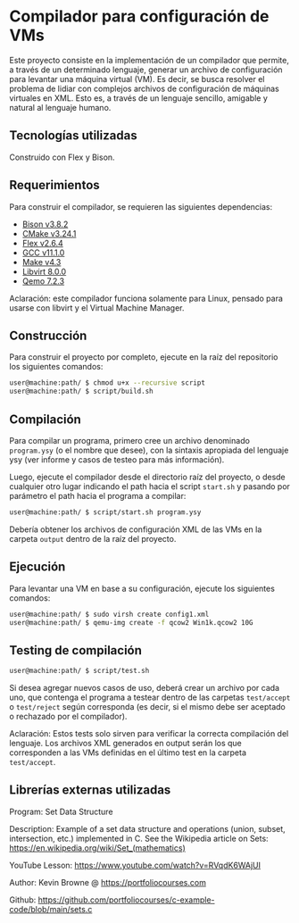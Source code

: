 
# Compilador para configuración de VMs

Este proyecto consiste en la implementación de un compilador que permite, a través de un determinado lenguaje, generar un archivo de configuración para levantar una máquina virtual (VM). Es decir, se busca resolver el problema de lidiar con complejos archivos de configuración de máquinas virtuales en XML. Esto es, a través de un lenguaje sencillo, amigable y natural al lenguaje humano.

## Tecnologías utilizadas

Construido con Flex y Bison.

## Requerimientos

Para construir el compilador, se requieren las siguientes dependencias:

* [Bison v3.8.2](https://www.gnu.org/software/bison/)
* [CMake v3.24.1](https://cmake.org/)
* [Flex v2.6.4](https://github.com/westes/flex)
* [GCC v11.1.0](https://gcc.gnu.org/)
* [Make v4.3](https://www.gnu.org/software/make/)
* [Libvirt 8.0.0](https://libvirt.org/)
* [Qemo 7.2.3](https://www.qemu.org/)

Aclaración: este compilador funciona solamente para Linux, pensado para usarse con libvirt y el Virtual Machine Manager.

## Construcción

Para construir el proyecto por completo, ejecute en la raíz del repositorio los siguientes comandos:

```bash
user@machine:path/ $ chmod u+x --recursive script
user@machine:path/ $ script/build.sh
```

## Compilación

Para compilar un programa, primero cree un archivo denominado `program.ysy` (o el nombre que desee), con la sintaxis apropiada del lenguaje ysy (ver informe y casos de testeo para más información).

Luego, ejecute el compilador desde el directorio raíz del proyecto, o desde cualquier otro lugar indicando el path hacia el script `start.sh` y pasando por parámetro el path hacia el programa a compilar:

```bash
user@machine:path/ $ script/start.sh program.ysy
```

Debería obtener los archivos de configuración XML de las VMs en la carpeta `output` dentro de la raíz del proyecto.

## Ejecución

Para levantar una VM en base a su configuración, ejecute los siguientes comandos:

```bash
user@machine:path/ $ sudo virsh create config1.xml
user@machine:path/ $ qemu-img create -f qcow2 Win1k.qcow2 10G
```

## Testing de compilación

```bash
user@machine:path/ $ script/test.sh
```

Si desea agregar nuevos casos de uso, deberá crear un archivo por cada uno, que contenga el programa a testear dentro de las carpetas `test/accept` o `test/reject` según corresponda (es decir, si el mismo debe ser aceptado o rechazado por el compilador).

Aclaración: Estos tests solo sirven para verificar la correcta compilación del lenguaje. Los archivos XML generados en output serán los que corresponden a las VMs definidas en el último test en la carpeta `test/accept`.

## Librerías externas utilizadas

 Program: Set Data Structure
 
 Description: Example of a set data structure and operations (union, subset,
 intersection, etc.) implemented in C.  See the Wikipedia article on Sets:
 https://en.wikipedia.org/wiki/Set_(mathematics)

 YouTube Lesson: https://www.youtube.com/watch?v=RVqdK6WAjUI

 Author: Kevin Browne @ https://portfoliocourses.com

 Github: https://github.com/portfoliocourses/c-example-code/blob/main/sets.c
